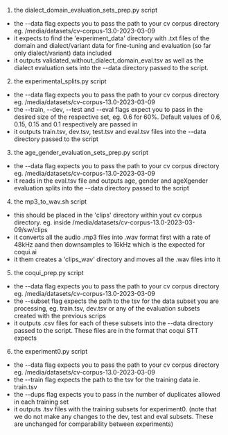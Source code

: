 1. the dialect_domain_evaluation_sets_prep.py script
  - the --data flag expects you to pass the path to your cv corpus directory eg. /media/datasets/cv-corpus-13.0-2023-03-09
  - it expects to find the 'experiment_data' directory with .txt files of the domain and dialect/variant data for fine-tuning and evaluation (so far only dialect/variant) data included
  - it outputs validated_without_dialect_domain_eval.tsv as well as the dialect evaluation sets into the --data directory passed to the script. 

2. the experimental_splits.py script
  - the --data flag expects you to pass the path to your cv corpus directory eg. /media/datasets/cv-corpus-13.0-2023-03-09
  - the --train, --dev, --test and --eval flags expect you to pass in the desired size of the respective set, eg. 0.6 for 60%. Default values of 0.6, 0.15, 0.15 and 0.1 respectively are passed in
  - it outputs train.tsv, dev.tsv, test.tsv and eval.tsv files into the --data directory passed to the script

3. the age_gender_evaluation_sets_prep.py script
  - the --data flag expects you to pass the path to your cv corpus directory eg. /media/datasets/cv-corpus-13.0-2023-03-09
  - it reads in the eval.tsv file and outputs age, gender and ageXgender evaluation splits into the --data directory passed to the script

4. the mp3_to_wav.sh script
  - this should be placed in the 'clips' directory within yout cv corpus directory. eg. inside /media/datasets/cv-corpus-13.0-2023-03-09/sw/clips
  - it converts all the audio .mp3 files into .wav format first with a rate of 48kHz aand then downsamples to 16kHz which is the expected for coqui.ai 
  - it them creates a 'clips_wav' directory and moves all the .wav files into it

5. the coqui_prep.py script
  - the --data flag expects you to pass the path to your cv corpus directory eg. /media/datasets/cv-corpus-13.0-2023-03-09
  - the --subset flag expects the path to the tsv for the data subset you are processing, eg. train.tsv, dev.tsv or any of the evaluation subsets created with the previous scrips
  - it outputs .csv files for each of these subsets into the --data directory passed to the script. These files are in the format that coqui STT expects
  
6. the experiment0.py script
  - the --data flag expects you to pass the path to your cv corpus directory eg. /media/datasets/cv-corpus-13.0-2023-03-09
  - the --train flag expects the path to the tsv for the training data ie. train.tsv
  - the --dups flag expects you to pass in the number of duplicates allowed in each training set 
  - it outputs .tsv files with the training subsets for experiment0. (note that we do not make any changes to the dev, test and eval subsets. These are unchanged for comparability between experiments)
